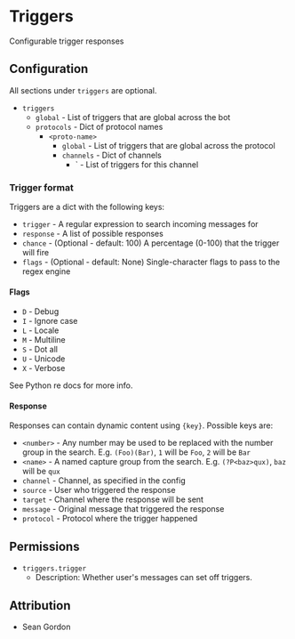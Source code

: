 Triggers
===========

Configurable trigger responses

## Configuration

All sections under `triggers` are optional.

* `triggers`
    * `global` - List of triggers that are global across the bot
    * `protocols` - Dict of protocol names
        * `<proto-name>`
            * `global` - List of triggers that are global across the protocol
            * `channels` - Dict of channels
                * `<channel-name> - List of triggers for this channel

### Trigger format

Triggers are a dict with the following keys:

* `trigger` - A regular expression to search incoming messages for
* `response` - A list of possible responses
* `chance` - (Optional - default: 100) A percentage (0-100) that the trigger will fire
* `flags` - (Optional - default: None) Single-character flags to pass to the regex engine

#### Flags

* `D` - Debug
* `I` - Ignore case
* `L` - Locale
* `M` - Multiline
* `S` - Dot all
* `U` - Unicode
* `X` - Verbose

See Python re docs for more info.

#### Response

Responses can contain dynamic content using `{key}`. Possible keys are:

* `<number>` - Any number may be used to be replaced with the number group in the search. E.g. `(Foo)(Bar)`, `1` will be `Foo`, `2` will be `Bar`
* `<name>` - A named capture group from the search. E.g. `(?P<baz>qux)`, `baz` will be `qux`
* `channel` - Channel, as specified in the config
* `source` - User who triggered the response
* `target` - Channel where the response will be sent
* `message` - Original message that triggered the response
* `protocol` - Protocol where the trigger happened

## Permissions

* `triggers.trigger`
    * Description: Whether user's messages can set off triggers.

## Attribution

* Sean Gordon

